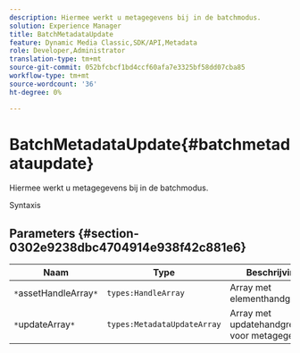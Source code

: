 ```yaml
---
description: Hiermee werkt u metagegevens bij in de batchmodus.
solution: Experience Manager
title: BatchMetadataUpdate
feature: Dynamic Media Classic,SDK/API,Metadata
role: Developer,Administrator
translation-type: tm+mt
source-git-commit: 052bfcbcf1bd4ccf60afa7e3325bf58dd07cba85
workflow-type: tm+mt
source-wordcount: '36'
ht-degree: 0%

---
```



# BatchMetadataUpdate{#batchmetadataupdate}

Hiermee werkt u metagegevens bij in de batchmodus.

Syntaxis

## Parameters {#section-0302e9238dbc4704914e938f42c881e6}

| Naam | Type | Beschrijving |
|---|---|---|
| `*`assetHandleArray`*` | `types:HandleArray` | Array met elementhandgrepen. |
| `*`updateArray`*` | `types:MetadataUpdateArray` | Array met updatehandgrepen voor metagegevens. |

